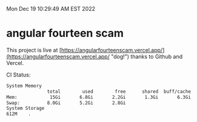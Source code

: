 Mon Dec 19 10:29:49 AM EST 2022

# angular fourteen scam


This project is live at [https://angularfourteenscam.vercel.app/](https://angularfourteenscam.vercel.app/ "dog!") thanks to Github and Vercel.

CI Status: 

```bash
System Memory
               total        used        free      shared  buff/cache   available
Mem:            15Gi       6.8Gi       2.2Gi       1.3Gi       6.3Gi       6.9Gi
Swap:          8.0Gi       5.2Gi       2.8Gi
System Storage
612M	.
